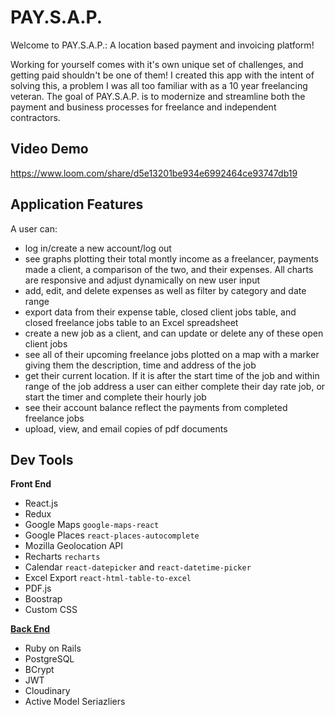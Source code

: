 # PAY.S.A.P.

Welcome to PAY.S.A.P.: A location based payment and invoicing platform!

Working for yourself comes with it's own unique set of challenges, and getting paid shouldn't be one of them! I created this app with the intent of solving this, a problem I was all too familiar with as a 10 year freelancing veteran. The goal of PAY.S.A.P. is to modernize and streamline both the payment and business processes for freelance and independent contractors.

## Video Demo
https://www.loom.com/share/d5e13201be934e6992464ce93747db19

## Application Features

A user can: 

* log in/create a new account/log out
* see graphs plotting their total montly income as a freelancer, payments made a client, a comparison of the two, and their expenses. All charts are responsive and adjust dynamically on new user input
* add, edit, and delete expenses as well as filter by category and date range
* export data from their expense table, closed client jobs table, and closed freelance jobs table to an Excel spreadsheet
* create a new job as a client, and can update or delete any of these open client jobs
* see all of their upcoming freelance jobs plotted on a map with a marker giving them the description, time and address of the job
* get their current location. If it is after the start time of the job and within range of the job address a user can either complete their day rate job, or start the timer and complete their hourly job
* see their account balance reflect the payments from completed freelance jobs 
* upload, view, and email copies of pdf documents

## Dev Tools

**Front End**
* React.js
* Redux
* Google Maps `google-maps-react`
* Google Places `react-places-autocomplete`
* Mozilla Geolocation API
* Recharts `recharts`
* Calendar `react-datepicker` and `react-datetime-picker`
* Excel Export `react-html-table-to-excel`
* PDF.js
* Boostrap
* Custom CSS

[**Back End**](https://github.com/rachaelghorbani/paysap-backend)
* Ruby on Rails
* PostgreSQL
* BCrypt
* JWT
* Cloudinary
* Active Model Seriazliers


